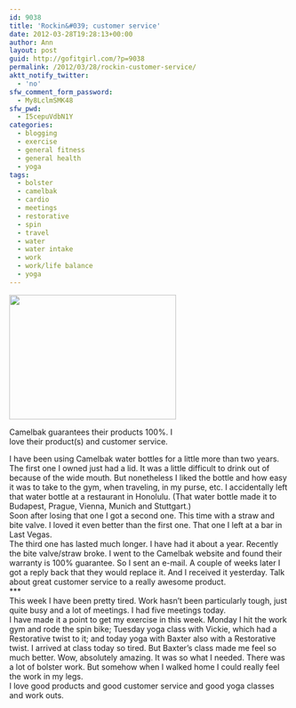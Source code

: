 ```yaml
---
id: 9038
title: 'Rockin&#039; customer service'
date: 2012-03-28T19:28:13+00:00
author: Ann
layout: post
guid: http://gofitgirl.com/?p=9038
permalink: /2012/03/28/rockin-customer-service/
aktt_notify_twitter:
  - 'no'
sfw_comment_form_password:
  - My8LclmSMK48
sfw_pwd:
  - I5cepuVdbN1Y
categories:
  - blogging
  - exercise
  - general fitness
  - general health
  - yoga
tags:
  - bolster
  - camelbak
  - cardio
  - meetings
  - restorative
  - spin
  - travel
  - water
  - water intake
  - work
  - work/life balance
  - yoga
---
```

<div id="attachment_9047" style="width: 310px" class="wp-caption alignleft">
  <a href="http://gofitgirl.com/blog/wp-content/uploads/2012/03/camelbak.jpg"><img class="size-medium wp-image-9047" title="camelbak" src="http://gofitgirl.com/blog/wp-content/uploads/2012/03/camelbak-300x224.jpg" alt="" width="300" height="224" /></a>
  
  <p class="wp-caption-text">
    Camelbak guarantees their products 100%. I love their product(s) and customer service.
  </p>
</div>

  
I have been using Camelbak water bottles for a little more than two years. The first one I owned just had a lid. It was a little difficult to drink out of because of the wide mouth. But nonetheless I liked the bottle and how easy it was to take to the gym, when traveling, in my purse, etc. I accidentally left that water bottle at a restaurant in Honolulu. (That water bottle made it to Budapest, Prague, Vienna, Munich and Stuttgart.)  
Soon after losing that one I got a second one. This time with a straw and bite valve. I loved it even better than the first one. That one I left at a bar in Last Vegas.  
The third one has lasted much longer. I have had it about a year. Recently the bite valve/straw broke. I went to the Camelbak website and found their warranty is 100% guarantee. So I sent an e-mail. A couple of weeks later I got a reply back that they would replace it. And I received it yesterday. Talk about great customer service to a really awesome product.  
\***  
This week I have been pretty tired. Work hasn&#8217;t been particularly tough, just quite busy and a lot of meetings. I had five meetings today.  
I have made it a point to get my exercise in this week. Monday I hit the work gym and rode the spin bike; Tuesday yoga class with Vickie, which had a Restorative twist to it; and today yoga with Baxter also with a Restorative twist. I arrived at class today so tired. But Baxter&#8217;s class made me feel so much better. Wow, absolutely amazing. It was so what I needed. There was a lot of bolster work. But somehow when I walked home I could really feel the work in my legs.  
I love good products and good customer service and good yoga classes and work outs.